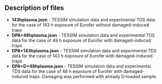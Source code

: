 ## Description of files

- **143hplasma.json** - TESSIM simulation data and experimental TDS data for the case of 143 h exposure of Eurofer without damaged-induced traps 
- **DPA+48hplasma.json** - TESSIM simulation data and experimental TDS data for the case of 48 h exposure of Eurofer with damaged-induced traps 
- **DPA+143hplasma.json** - TESSIM simulation data and experimental TDS data for the case of 143 h exposure of Eurofer with damaged-induced traps 
- **DPA+D+48hplasma.json** - TESSIM simulation data and experimental TDS data for the case of 48 h exposure of Eurofer with damaged-induced traps. Damaging was performed with already D-loaded sample.  